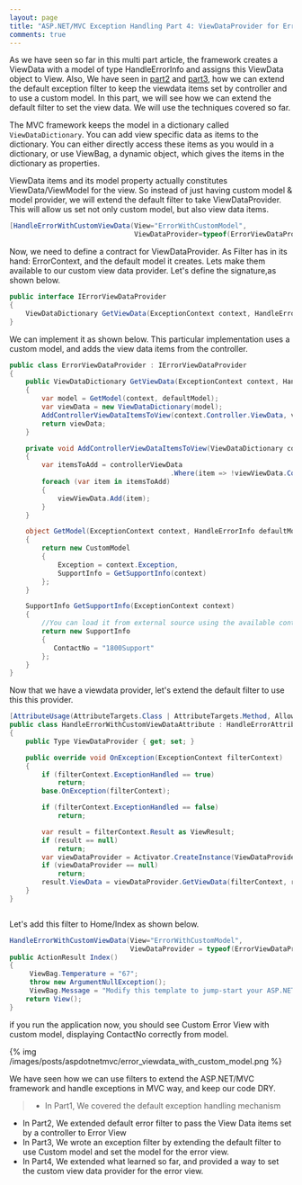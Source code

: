 ```yaml
---
layout: page
title: "ASP.NET/MVC Exception Handling Part 4: ViewDataProvider for Error View"
comments: true
---
```

 As we have seen so far in this multi part article, the framework creates a ViewData with a model of type HandleErrorInfo and assigns this ViewData object to View. Also, We have seen in [part2](/blog/2013/07/18/asp-dot-net-mvc4-global-error-handling) and [part3](/blog/2013/07/23/custom-model-for-errorview), how we can extend the default exception filter to keep the viewdata items set by controller and to use a custom model.  In this part,  we will see how we can extend the default filter to set the view data. We will use the techniques covered so far.
 
 <!-- more -->
 
  The MVC framework keeps the model in a dictionary called ```ViewDataDictionary```.
You can add view specific data as items to the dictionary.
You can either directly access these items as you would in a dictionary, or use ViewBag, a dynamic object, which gives the items in the dictionary as properties.

  ViewData items and its model property actually constitutes ViewData/ViewModel for the view.  So instead of just having custom model & model provider, we will extend the default filter to take ViewDataProvider. This will allow us set not only custom model, but also view data items.

``` csharp   
[HandleErrorWithCustomViewData(View="ErrorWithCustomModel", 
                               ViewDataProvider=typeof(ErrorViewDataProvider))]
```

  Now, we need to define a contract for ViewDataProvider. 
As Filter has in its hand: ErrorContext, and the default model it creates. Lets make them available to our custom view data provider. Let's define the signature,as shown below.

``` csharp contract 
public interface IErrorViewDataProvider
{
    ViewDataDictionary GetViewData(ExceptionContext context, HandleErrorInfo defaultModel);
}
```

We can implement it as shown below. This particular implementation uses a custom model, and adds the view data items from the controller.
 
``` csharp ErrorViewDataProvider.cs 
public class ErrorViewDataProvider : IErrorViewDataProvider
{
    public ViewDataDictionary GetViewData(ExceptionContext context, HandleErrorInfo defaultModel)
    {
        var model = GetModel(context, defaultModel);
        var viewData = new ViewDataDictionary(model);
        AddControllerViewDataItemsToView(context.Controller.ViewData, viewData);
        return viewData;
    }

    private void AddControllerViewDataItemsToView(ViewDataDictionary controllerViewData, ViewDataDictionary viewViewData)
    {
        var itemsToAdd = controllerViewData
                                        .Where(item => !viewViewData.ContainsKey(item.Key));
        foreach (var item in itemsToAdd)
        {
            viewViewData.Add(item);
        }
    }

    object GetModel(ExceptionContext context, HandleErrorInfo defaultModel)
    {
        return new CustomModel
        {
            Exception = context.Exception,
            SupportInfo = GetSupportInfo(context)
        };
    }

    SupportInfo GetSupportInfo(ExceptionContext context)
    {
        //You can load it from external source using the available context
        return new SupportInfo
        {
           ContactNo = "1800Support"
        };
    }
}
```
Now that we have a viewdata provider, let's extend the default filter to use this this provider. 

``` csharp HandleErrorWithCustomViewDataAttribute.cs 
[AttributeUsage(AttributeTargets.Class | AttributeTargets.Method, AllowMultiple = true, Inherited = true)]
public class HandleErrorWithCustomViewDataAttribute : HandleErrorAttribute
{
    public Type ViewDataProvider { get; set; }

    public override void OnException(ExceptionContext filterContext)
    {
        if (filterContext.ExceptionHandled == true)
            return;
        base.OnException(filterContext);

        if (filterContext.ExceptionHandled == false)
            return;

        var result = filterContext.Result as ViewResult;
        if (result == null)
            return;
        var viewDataProvider = Activator.CreateInstance(ViewDataProvider) as IErrorViewDataProvider;
        if (viewDataProvider == null)
            return;
        result.ViewData = viewDataProvider.GetViewData(filterContext, result.Model as HandleErrorInfo);
    }
}



```

Let's add this filter to Home/Index as shown below.

```  csharp HomeController.cs
HandleErrorWithCustomViewData(View="ErrorWithCustomModel", 
                              ViewDataProvider = typeof(ErrorViewDataProvider))]
public ActionResult Index()
{
     ViewBag.Temperature = "67";
     throw new ArgumentNullException();
     ViewBag.Message = "Modify this template to jump-start your ASP.NET MVC application.";
    return View();
}
```

if you run the application now, you should see Custom Error View with custom model, displaying ContactNo correctly from model.

{% img /images/posts/aspdotnetmvc/error_viewdata_with_custom_model.png %}

   

We have seen how we can use filters to extend the ASP.NET/MVC framework and handle exceptions in MVC way, and keep our code DRY.  
>  * In Part1, We covered the default exception handling mechanism
 * In Part2, We extended default error filter to pass the View Data items set by a controller to Error View
 * In Part3, We wrote an exception filter by extending the default filter to use Custom model and set the model for the error view.
 * In Part4, We extended what learned so far, and provided a way to set the custom view data provider for the error view.
   
